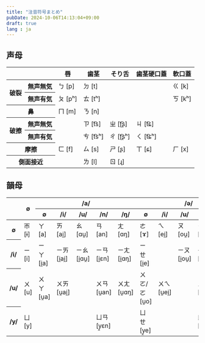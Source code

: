 ```yaml
---
title: "注音符号まとめ"
pubDate: 2024-10-06T14:13:04+09:00
draft: true
lang : ja
---
```


## 声母

<div class="responsive">
  <table>
    <thead>
      <tr>
        <th colspan="2"></th>
        <th>唇</th>
        <th>歯茎</th>
        <th>そり舌</th>
        <th>歯茎硬口蓋</th>
        <th>軟口蓋</th>
      </tr>
    </thead>
    <tbody>
      <tr>
        <th rowspan="2">破裂</th>
        <th>無声無気</th>
        <td>ㄅ [p]</td>
        <td>ㄉ [t]</td>
        <td></td>
        <td></td>
        <td>ㄍ [k]</td>
      </tr>
      <tr>
        <th>無声有気</th>
        <td>ㄆ [pʰ]</td>
        <td>ㄊ [tʰ]</td>
        <td></td>
        <td></td>
        <td>ㄎ [kʰ]</td>
      </tr>
      <tr>
        <th colspan="2">鼻</th>
        <td>ㄇ [m]</td>
        <td>ㄋ [n]</td>
        <td></td>
        <td></td>
        <td></td>
      </tr>
      <tr>
        <th rowspan="2">破擦</th>
        <th>無声無気</th>
        <td></td>
        <td>ㄗ [t͡s]</td>
        <td>ㄓ [ʈ͡ʂ]</td>
        <td>ㄐ [t͡ɕ]</td>
        <td></td>
      </tr>
      <tr>
        <th>無声有気</th>
        <td></td>
        <td>ㄘ [t͡sʰ]</td>
        <td>ㄔ [ʈ͡ʂʰ]</td>
        <td>ㄑ [t͡ɕʰ]</td>
        <td></td>
      </tr>
      <tr>
        <th colspan="2">摩擦</th>
        <td>ㄈ [f]</td>
        <td>ㄙ [s]</td>
        <td>ㄕ [ʂ]</td>
        <td>ㄒ [ɕ]</td>
        <td>ㄏ [x]</td>
      </tr>
      <tr>
        <th colspan="2">側面接近</th>
        <td></td>
        <td>ㄌ [l]</td>
        <td>ㄖ [ɻ]</td>
        <td></td>
        <td></td>
      </tr>
    </tbody>
  </table>
</div>

## 韻母

<div class="responsive">
  <table>
    <thead>
      <tr>
        <th rowspan="2"></th>
        <th rowspan="2">∅</th>
        <th colspan="5">/a/</th>
        <th colspan="5">/ə/</th>
      </tr>
      <tr>
        <th>∅</th>
        <th>/i/</th>
        <th>/u/</th>
        <th>/n/</th>
        <th>/ŋ/</th>
        <th>∅</th>
        <th>/i/</th>
        <th>/u/</th>
        <th>/n/</th>
        <th>/ŋ/</th>
      </tr>
    </thead>
    <tbody>
      <tr>
        <th>∅</th>
        <td>ㄭ [ɨ]</td>
        <td>ㄚ [a]</td>
        <td>ㄞ [ai̯]</td>
        <td>ㄠ [ɑu̯]</td>
        <td>ㄢ [an]</td>
        <td>ㄤ [ɑŋ]</td>
        <td>ㄜ [ɤ]</td>
        <td>ㄟ [ei̯]</td>
        <td>ㄡ [ou̯]</td>
        <td>ㄣ [ən]</td>
        <td>ㄥ [ɤŋ]</td>
      </tr>
      <tr>
        <th>/i/</th>
        <td>ㄧ [i]</td>
        <td>ㄧㄚ [i̯a]</td>
        <td>ㄧㄞ [i̯ai̯]</td>
        <td>ㄧㄠ [i̯ɑu̯]</td>
        <td>ㄧㄢ [i̯ɛn]</td>
        <td>ㄧㄤ [i̯ɑŋ]</td>
        <td>ㄧㄝ [i̯e]</td>
        <td></td>
        <td>ㄧㄡ [i̯ou̯]</td>
        <td>ㄧㄣ [in]</td>
        <td>ㄧㄥ [i̯ŋ]</td>
      </tr>
      <tr>
        <th>/u/</th>
        <td>ㄨ [u]</td>
        <td>ㄨㄚ [u̯a]</td>
        <td>ㄨㄞ [u̯ai̯]</td>
        <td></td>
        <td>ㄨㄢ [u̯an]</td>
        <td>ㄨㄤ [u̯ɑŋ]</td>
        <td>ㄨㄛ/ㄛ [u̯o]</td>
        <td>ㄨㄟ [u̯ei̯]</td>
        <td></td>
        <td>ㄨㄣ [u̯ən]</td>
        <td>ㄨㄥ [u̯ɤŋ], [ʊŋ]</td>
      </tr>
      <tr>
        <th>/y/</th>
        <td>ㄩ [y]</td>
        <td></td>
        <td></td>
        <td></td>
        <td>ㄩㄢ [y̯ɛn]</td>
        <td></td>
        <td>ㄩㄝ [y̯e]</td>
        <td></td>
        <td></td>
        <td>ㄩㄣ [yn]</td>
        <td>ㄩㄥ [i̯ʊŋ]</td>
      </tr>
    </tbody>
  </table>
</div>
